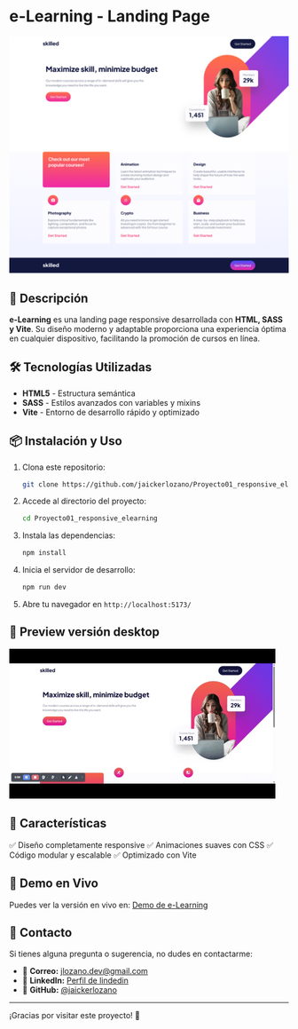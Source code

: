 # e-Learning - Landing Page

![e-Learning Preview](https://github.com/jaickerlozano/Proyecto01_responsive_elearning/blob/main/public/imagen-desktop.png)

## 🚀 Descripción

**e-Learning** es una landing page responsive desarrollada con **HTML, SASS y Vite**. Su diseño moderno y adaptable proporciona una experiencia óptima en cualquier dispositivo, facilitando la promoción de cursos en línea.

## 🛠️ Tecnologías Utilizadas

- **HTML5** - Estructura semántica
- **SASS** - Estilos avanzados con variables y mixins
- **Vite** - Entorno de desarrollo rápido y optimizado

## 📦 Instalación y Uso

1. Clona este repositorio:
   ```bash
   git clone https://github.com/jaickerlozano/Proyecto01_responsive_elearning
   ```
2. Accede al directorio del proyecto:
   ```bash
   cd Proyecto01_responsive_elearning
   ```
3. Instala las dependencias:
   ```bash
   npm install
   ```
4. Inicia el servidor de desarrollo:
   ```bash
   npm run dev
   ```
5. Abre tu navegador en `http://localhost:5173/`

## 🎥 Preview versión desktop

![e-learning-preview](https://github.com/jaickerlozano/Proyecto01_responsive_elearning/blob/main/public/download.gif)

## 📌 Características

✅ Diseño completamente responsive
✅ Animaciones suaves con CSS
✅ Código modular y escalable
✅ Optimizado con Vite

## 🔗 Demo en Vivo

Puedes ver la versión en vivo en: [Demo de e-Learning](https://jaickerlozano.github.io/Proyecto01_responsive_elearning/)

## 📩 Contacto

Si tienes alguna pregunta o sugerencia, no dudes en contactarme:

- 📧 **Correo:** [jlozano.dev@gmail.com](mailto:jlozano.dev@gmail.com)
- 🔗 **LinkedIn:** [Perfil de lindedin](https://www.linkedin.com/in/jaicker-rafael-lozano-flores-970197264/)
- 🐙 **GitHub:** [@jaickerlozano](https://github.com/jaickerlozano)

---

¡Gracias por visitar este proyecto! 🚀



